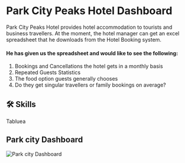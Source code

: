 
# Park City Peaks Hotel Dashboard

Park City Peaks Hotel provides hotel accommodation to tourists and business travellers. 
At the moment, the hotel manager can get an excel spreadsheet that he downloads from the Hotel Booking system.

#### He has given us the spreadsheet and would like to see the following: 
1) Bookings and Cancellations the hotel gets in a monthly basis 
2) Repeated Guests Statistics 
3) The food option guests generally chooses 
4) Do they get singular travellers or family bookings on average?


## 🛠 Skills
Tabluea 


## Park city Dashboard

![Park city Dashboard](https://user-images.githubusercontent.com/108605935/178718208-618ed8a9-94c3-4852-ac72-c29b45a9e8d7.png)


